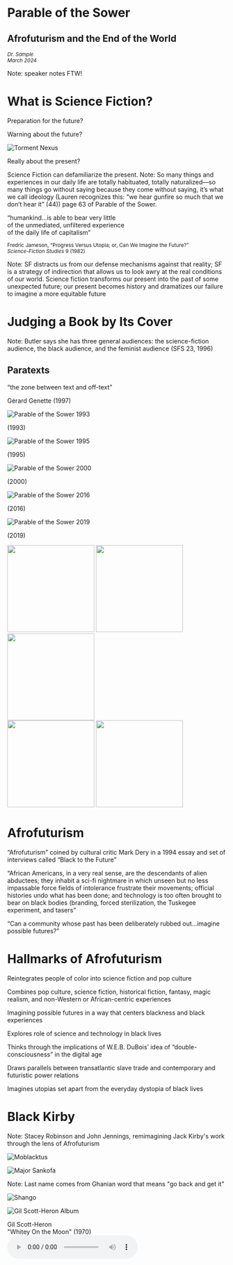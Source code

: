# Parable of the Sower
<!-- .element: class="r-fit-text" -->
## Afrofuturism and the End of the World
<!-- .element: class="r-fit-text" -->

<small>*Dr. Sample*  
*March 2024*</small>

Note: speaker notes FTW!



# What is Science Fiction?
<!-- .element: class="r-fit-text" -->


Preparation for the future?
<!-- .element: class="r-fit-text" -->


Warning about the future?
<!-- .element: class="r-fit-text" -->


![Torment Nexus](assets/torment_nexus.jpg)
<!-- .element: class="r-stretch" -->


Really about the present?
<!-- .element: class="r-fit-text" -->
Science Fiction can defamiliarize the present.<!-- .element: class="fragment" -->
Note: So many things and experiences in our daily life are totally habituated, totally naturalized—so many things go without saying because they come without saying, it’s what we call ideology (Lauren recognizes this: “we hear gunfire so much that we don’t hear it” (44))
page 63 of Parable of the Sower. 


“humankind…is able to bear very little  
of the unmediated, unfiltered experience  
of the daily life of capitalism”
<!-- .element: class="r-fit-text" -->

<small>Fredric Jameson, “Progress Versus Utopia; or, Can We Imagine the Future?”   
*Science-Fiction Studies* 9 (1982)</small>
<!-- .element: class="fragment" -->

Note: SF distracts us from our defense mechanisms against that reality; SF is a strategy of indirection that allows us to look awry at the real conditions of our world. Science fiction transforms our present into the past of some unexpected future; our present becomes history and dramatizes our failure to imagine a more equitable future




# Judging a Book by Its Cover
<!-- .element: class="r-fit-text" -->

Note: Butler says she has three general audiences: the science-fiction audience, the black audience, and the feminist audience (SFS 23, 1996)



## Paratexts  

<q>the zone between text and off-text</q>
<!-- .element: class="fragment" -->
Gérard Genette (1997)
<!-- .element: class="fragment" -->



![Parable of the Sower 1993](assets/parable_sower_1993.png)
<!-- .element: class="r-stretch" -->
(1993)


![Parable of the Sower 1995](assets/parable_sower_1995.png)
<!-- .element: class="r-stretch" -->
(1995)


![Parable of the Sower 2000](assets/parable_sower_2000.png)
<!-- .element: class="r-stretch" -->
(2000)


![Parable of the Sower 2016](assets/parable_sower_2016.png)
<!-- .element: class="r-stretch" -->
(2016)


![Parable of the Sower 2019](assets/parable_sower_2019.png)
<!-- .element: class="r-stretch" -->
(2019)


<div>
  <img src="assets/parable_sower_1993.png" width="200" />
  <img src="assets/parable_sower_1995.png" width="200" /> 
  <img src="assets/parable_sower_2000.png" width="200" />
</div>
<div>
  <img src="assets/parable_sower_2016.png" width="200" />
  <img src="assets/parable_sower_2019.png" width="200" /> 
</div>
<!-- .element: class="r-stretch" -->



# Afrofuturism
<!-- .element: class="r-fit-text" -->


“Afrofuturism” coined by cultural critic Mark Dery in a 1994 essay and set of interviews called “Black to the Future”<!-- .slide: style="text-align: left" -->


“African Americans, in a very real sense, are the descendants of alien abductees; they inhabit a sci-fi nightmare in which unseen but no less impassable force fields of intolerance frustrate their movements; official histories undo what has been done; and technology is too often brought to bear on black bodies (branding, forced sterilization, the Tuskegee experiment, and tasers”<!-- .slide: style="text-align: left" -->


“Can a community whose past has been deliberately rubbed out…imagine possible futures?”<!-- .slide: style="text-align: left" -->



# Hallmarks of Afrofuturism
<!-- .element: class="r-fit-text" -->


Reintegrates people of color into science fiction and pop culture


Combines pop culture, science fiction, historical fiction, fantasy, magic realism, and non-Western or African-centric experiences


Imagining possible futures in a way that centers blackness and black experiences


Explores role of science and technology in black lives


Thinks through the implications of W.E.B. DuBois’ idea of “double-consciousness” in the digital age


Draws parallels between transatlantic slave trade and contemporary and futuristic power relations


Imagines utopias set apart from the everyday dystopia of black lives



# Black Kirby

Note: Stacey Robinson and John Jennings, remimagining Jack Kirby's work through the lens of Afrofuturism


![Moblacktus](assets/moblacktus.jpeg)
<!-- .element: class="r-stretch" -->


![Major Sankofa](assets/major_sankofa.webp)
<!-- .element: class="r-stretch" -->

Note: Last name comes from Ghanian word that means "go back and get it"


![Shango](assets/jill_scott_free.jpg)
<!-- .element: class="r-stretch" -->



![Gil Scott-Heron Album](assets/gil_scott-heron.jpg)
<!-- .element: class="r-stretch" -->
Gil Scott-Heron  
"Whitey On the Moon"  (1970)  
<audio controls src="assets/Gil Scott-Heron - Whitey On the Moon.mp3"></audio>

